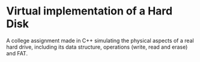 # Virtual implementation of a Hard Disk

A college assignment made in C++ simulating the physical aspects of a real hard drive, including its data structure, operations (write, read and erase) and FAT.
